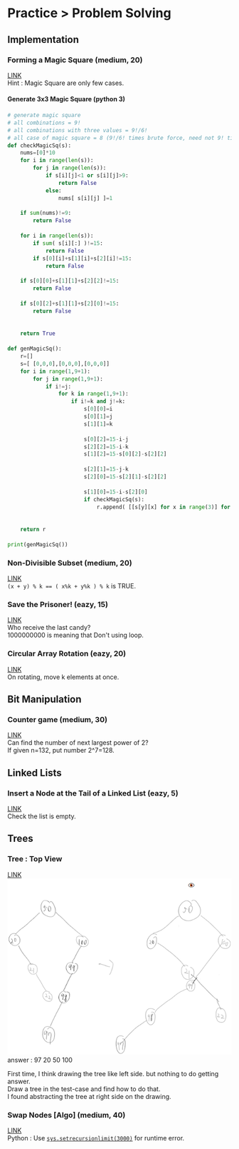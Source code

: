 # Practice > Problem Solving
## Implementation
### Forming a Magic Square (medium, 20)  
[LINK](https://www.hackerrank.com/challenges/magic-square-forming)  
Hint : Magic Square are only few cases.
#### Generate 3x3 Magic Square (python 3)
```py
# generate magic square
# all combinations = 9!
# all combinations with three values = 9!/6!
# all case of magic square = 8 (9!/6! times brute force, need not 9! times)
def checkMagicSq(s):
    nums=[0]*10
    for i in range(len(s)):
        for j in range(len(s)):
            if s[i][j]<1 or s[i][j]>9:
                return False
            else:
                nums[ s[i][j] ]=1
    
    if sum(nums)!=9:
        return False
    
    for i in range(len(s)):
        if sum( s[i][:] )!=15:
            return False
        if s[0][i]+s[1][i]+s[2][i]!=15:
            return False

    if s[0][0]+s[1][1]+s[2][2]!=15:
        return False

    if s[0][2]+s[1][1]+s[2][0]!=15:
        return False
        
        
    return True
    
def genMagicSq():    
    r=[]
    s=[ [0,0,0],[0,0,0],[0,0,0]]
    for i in range(1,9+1):
        for j in range(1,9+1):
            if i!=j:
                for k in range(1,9+1):
                    if i!=k and j!=k:
                        s[0][0]=i
                        s[0][1]=j
                        s[1][1]=k

                        s[0][2]=15-i-j
                        s[2][2]=15-i-k
                        s[1][2]=15-s[0][2]-s[2][2]

                        s[2][1]=15-j-k
                        s[2][0]=15-s[2][1]-s[2][2]

                        s[1][0]=15-i-s[2][0]
                        if checkMagicSq(s):
                            r.append( [[s[y][x] for x in range(3)] for y in range(3) ] )
                            
    
    return r

print(genMagicSq())
```

### Non-Divisible Subset (medium, 20)  
[LINK](https://www.hackerrank.com/challenges/non-divisible-subset/problem)  
`(x + y) % k == ( x%k + y%k ) % k` is TRUE.  

### Save the Prisoner! (eazy, 15)  
[LINK](https://www.hackerrank.com/challenges/save-the-prisoner/problem)  
Who receive the last candy?  
1000000000 is meaning that Don't using loop.  

### Circular Array Rotation (eazy, 20)  
[LINK](https://www.hackerrank.com/challenges/circular-array-rotation/problem)  
On rotating, move k elements at once.  

## Bit Manipulation
### Counter game (medium, 30)  
[LINK](https://www.hackerrank.com/challenges/counter-game)  
Can find the number of next largest power of 2?  
If given n=132, put number 2^7=128.  

## Linked Lists
### Insert a Node at the Tail of a Linked List (eazy, 5)  
[LINK](https://www.hackerrank.com/challenges/insert-a-node-at-the-tail-of-a-linked-list/problem)  
Check the list is empty.  

## Trees
### Tree : Top View
[LINK](https://www.hackerrank.com/challenges/tree-top-view)  
![](img/topview_tree.png)  
answer : 97 20 50 100  

First time, I think drawing the tree like left side. but nothing to do getting answer.  
Draw a tree in the test-case and find how to do that.  
I found abstracting the tree at right side on the drawing.  

### Swap Nodes [Algo] (medium, 40)
[LINK](https://www.hackerrank.com/challenges/swap-nodes-algo/problem)  
Python : Use [`sys.setrecursionlimit(3000)`](https://www.hackerrank.com/challenges/swap-nodes-algo/forum/comments/240124) for runtime error.  
